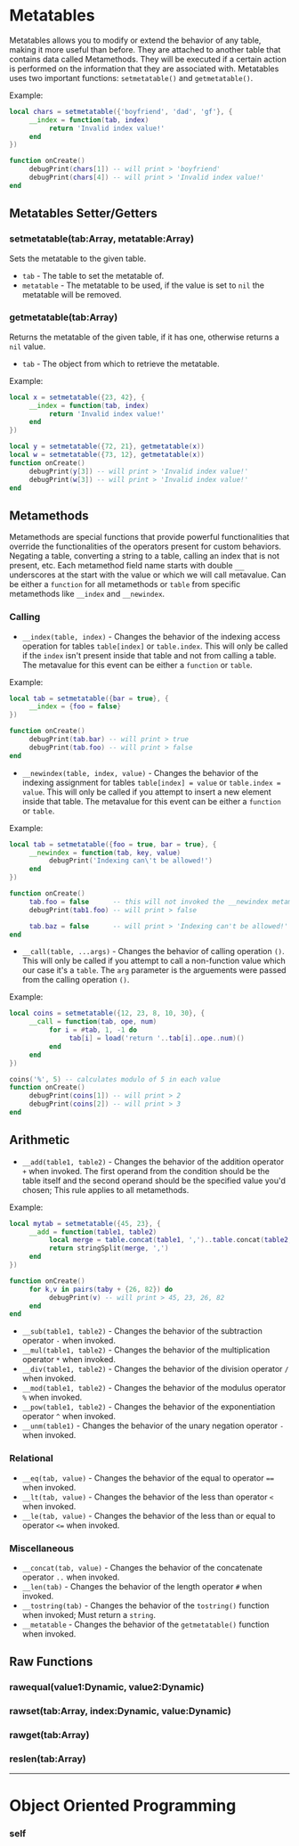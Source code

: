 # Metatables
Metatables allows you to modify or extend the behavior of any table, making it more useful than before. They are attached to another table that contains data called Metamethods. They will be executed if a certain action is performed on the information that they are associated with. Metatables uses two important functions: `setmetatable()` and `getmetatable()`.

Example:
```lua
local chars = setmetatable({'boyfriend', 'dad', 'gf'}, {
     __index = function(tab, index)
          return 'Invalid index value!' 
     end
})

function onCreate()
     debugPrint(chars[1]) -- will print > 'boyfriend'
     debugPrint(chars[4]) -- will print > 'Invalid index value!'
end
```

## Metatables Setter/Getters 
### setmetatable(tab:Array, metatable:Array)
Sets the metatable to the given table.

- `tab` - The table to set the metatable of.
- `metatable` - The metatable to be used, if the value is set to `nil` the metatable will be removed.

### getmetatable(tab:Array)
Returns the metatable of the given table, if it has one, otherwise returns a `nil` value.

- `tab` - The object from which to retrieve the metatable.

Example:
```lua
local x = setmetatable({23, 42}, {
     __index = function(tab, index)
          return 'Invalid index value!'
     end
})

local y = setmetatable({72, 21}, getmetatable(x))
local w = setmetatable({73, 12}, getmetatable(x))
function onCreate()
     debugPrint(y[3]) -- will print > 'Invalid index value!'
     debugPrint(w[3]) -- will print > 'Invalid index value!'
end
```

## Metamethods
Metamethods are special functions that provide powerful functionalities that override the functionalities of the operators present for custom behaviors. Negating a table, converting a string to a table, calling an index that is not present, etc. Each metamethod field name starts with double <kbd>__</kbd> underscores at the start with the value or which we will call metavalue. Can be either a `function` for all metamethods or `table` from specific metamethods like `__index` and `__newindex`.

### Calling
- `__index(table, index)` - Changes the behavior of the indexing access operation for tables `table[index]` or `table.index`. This will only be called if the `index` isn't present inside that table and not from calling a table. The metavalue for this event can be either a `function` or `table`.

Example:
```lua
local tab = setmetatable({bar = true}, {
     __index = {foo = false}
})

function onCreate()
     debugPrint(tab.bar) -- will print > true
     debugPrint(tab.foo) -- will print > false
end
```

- `__newindex(table, index, value)` - Changes the behavior of the indexing assignment for tables `table[index] = value` or `table.index = value`. This will only be called if you attempt to insert a new element inside that table. The metavalue for this event can be either a `function` or `table`.


Example:
```lua
local tab = setmetatable({foo = true, bar = true}, {
     __newindex = function(tab, key, value)
          debugPrint('Indexing can\'t be allowed!')
     end
})

function onCreate()
     tab.foo = false      -- this will not invoked the __newindex metamethod.
     debugPrint(tab1.foo) -- will print > false

     tab.baz = false      -- will print > 'Indexing can't be allowed!'
end
```

- `__call(table, ...args)` - Changes the behavior of calling operation `()`. This will only be called if you attempt to call a non-function value which our case it's a `table`. The `arg` parameter is the arguements were passed from the calling operation `()`.

Example:
```lua
local coins = setmetatable({12, 23, 8, 10, 30}, {
     __call = function(tab, ope, num)
          for i = #tab, 1, -1 do
               tab[i] = load('return '..tab[i]..ope..num)()
          end
     end
})

coins('%', 5) -- calculates modulo of 5 in each value
function onCreate()
     debugPrint(coins[1]) -- will print > 2
     debugPrint(coins[2]) -- will print > 3
end
```

## Arithmetic
- `__add(table1, table2)` - Changes the behavior of the addition operator `+` when invoked. The first operand from the condition should be the table itself and the second operand should be the specified value you'd chosen; This rule applies to all metamethods.

Example:
```lua
local mytab = setmetatable({45, 23}, {
     __add = function(table1, table2)
          local merge = table.concat(table1, ',')..table.concat(table2, ',')
          return stringSplit(merge, ',')
     end
})

function onCreate()
     for k,v in pairs(taby + {26, 82}) do
          debugPrint(v) -- will print > 45, 23, 26, 82
     end
end
```

- `__sub(table1, table2)` - Changes the behavior of the subtraction operator `-` when invoked.
- `__mul(table1, table2)` - Changes the behavior of the multiplication operator `*` when invoked.
- `__div(table1, table2)` - Changes the behavior of the division operator `/` when invoked.
- `__mod(table1, table2)` - Changes the behavior of the modulus operator `%` when invoked.
- `__pow(table1, table2)` - Changes the behavior of the exponentiation operator `^` when invoked.
- `__unm(table1)` - Changes the behavior of the unary negation operator `-` when invoked.

### Relational
- `__eq(tab, value)` - Changes the behavior of the equal to operator `==` when invoked.
- `__lt(tab, value)` - Changes the behavior of the less than operator `<` when invoked.
- `__le(tab, value)` - Changes the behavior of the less than or equal to operator `<=` when invoked.

### Miscellaneous
- `__concat(tab, value)` - Changes the behavior of the concatenate operator `..` when invoked.
- `__len(tab)` - Changes the behavior of the length operator `#` when invoked.
- `__tostring(tab)` - Changes the behavior of the `tostring()` function when invoked; Must return a `string`.
- `__metatable` - Changes the behavior of the `getmetatable()` function when invoked.

## Raw Functions
### rawequal(value1:Dynamic, value2:Dynamic)
### rawset(tab:Array, index:Dynamic, value:Dynamic)
### rawget(tab:Array)
### reslen(tab:Array)

***

# Object Oriented Programming
### self